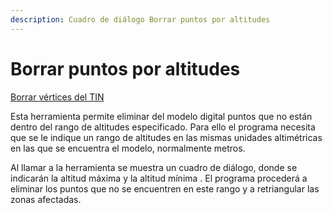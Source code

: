 ```yaml
---
description: Cuadro de diálogo Borrar puntos por altitudes
---
```


# Borrar puntos por altitudes

[Borrar vértices del TIN](../fichas-de-herramientas/untitled-247/untitled-223.md)

Esta herramienta permite eliminar del modelo digital puntos que no están dentro del rango de altitudes especificado. Para ello el programa necesita que se le indique un rango de altitudes en las mismas unidades altimétricas en las que se encuentra el modelo, normalmente metros.

Al llamar a la herramienta se muestra un cuadro de diálogo, donde se indicarán la altitud máxima y la altitud mínima . El programa procederá a eliminar los puntos que no se encuentren en este rango y a retriangular las zonas afectadas.

